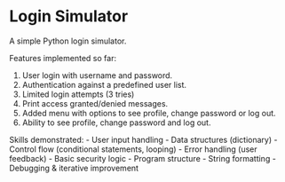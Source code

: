 # Login Simulator

A simple Python login simulator.

Features implemented so far:
1. User login with username and password.
2. Authentication against a predefined user list.
3. Limited login attempts (3 tries)
4. Print access granted/denied messages.
5. Added menu with options to see profile, change password or log out.
6. Ability to see profile, change password and log out.

Skills demonstrated:
    - User input handling
    - Data structures (dictionary)
    - Control flow (conditional statements, looping)
    - Error handling (user feedback)
    - Basic security logic
    - Program structure
    - String formatting
    - Debugging & iterative improvement
